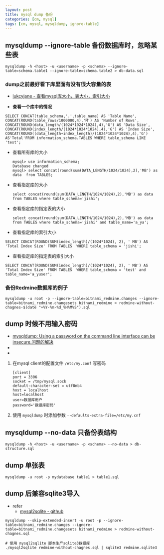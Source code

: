 ```yaml
---
layout: post
title: mysql dump 备份
categories: [cm, mysql]
tags: [cm, mysql, mysqldump, ignore-table]
---
```


## mysqldump --ignore-table 备份数据库时，忽略某些表

~~~shell
mysqldump -h <host> -u <username> -p <schema> --ignore-table=schema.table1 --ignore-table=schema.table2 > db-data.sql
~~~

### dump之前最好看下库里面有没有很大容量的表

* [lukcyjane - 查看mysql库大小，表大小，索引大小](https://www.cnblogs.com/lukcyjane/p/3849354.html)

* **查看一个库中的情况**
~~~
SELECT CONCAT(table_schema,'.',table_name) AS 'Table Name', CONCAT(ROUND(table_rows/1000000,4),'M') AS 'Number of Rows', CONCAT(ROUND(data_length/(1024*1024*1024),4),'G') AS 'Data Size', CONCAT(ROUND(index_length/(1024*1024*1024),4),'G') AS 'Index Size', CONCAT(ROUND((data_length+index_length)/(1024*1024*1024),4),'G') AS'Total'FROM information_schema.TABLES WHERE table_schema LIKE 'test';
~~~



* 查看所有库的大小
  ~~~
  mysql> use information_schema;
  Database changed
  mysql> select concat(round(sum(DATA_LENGTH/1024/1024),2),'MB') as data  from TABLES;
  ~~~

* 查看指定库的大小

  ~~~
  select concat(round(sum(DATA_LENGTH/1024/1024),2),'MB') as data  from TABLES where table_schema='jishi';
  ~~~

* 查看指定库的指定表的大小
  ~~~
  select concat(round(sum(DATA_LENGTH/1024/1024),2),'MB') as data  from TABLES where table_schema='jishi' and table_name='a_ya';
  ~~~


* 查看指定库的索引大小

~~~
SELECT CONCAT(ROUND(SUM(index_length)/(1024*1024), 2), ' MB') AS 'Total Index Size' FROM TABLES  WHERE table_schema = 'jishi'; 
~~~

* 查看指定库的指定表的索引大小

~~~
SELECT CONCAT(ROUND(SUM(index_length)/(1024*1024), 2), ' MB') AS 'Total Index Size' FROM TABLES  WHERE table_schema = 'test' and table_name='a_yuser'; 
~~~






### 备份Redmine数据库的例子

~~~shell
mysqldump -u root -p --ignore-table=bitnami_redmine.changes --ignore-table=bitnami_redmine.changesets bitnami_redmine > redmine-without-chagnes-$(date "+%Y-%m-%d_%H%M%S").sql
~~~



## dump 时候不用输入密码

* [mysqldump: Using a password on the command line interface can be insecure.问题的解决](https://blog.csdn.net/shenxiaomo1688/article/details/90757281)
* []()
* []()

1. 在mysql client的配置文件 `/etc/my.conf` 写密码
    ~~~
    [client]
    port = 3306
    socket = /tmp/mysql.sock
    default-character-set = utf8mb4
    host = localhost
    host=localhost
    user=数据库用户
    password='数据库密码'
    ~~~

2. 使用 `mysqldump` 时添加参数 `--defaults-extra-file=/etc/my.cnf`


## mysqldump --no-data 只备份表结构


~~~shell
mysqldump -h <host> -u <username> -p <schema> --no-data > db-structure.sql
~~~




## dump 单张表

~~~shell
mysqldump -u root -p mydatabase table1 > table1.sql
~~~






## dump 后兼容sqlite3导入

* refer
  * [mysql2sqlite - github](https://github.com/dumblob/mysql2sqlite)


~~~shell
mysqldump --skip-extended-insert -u root -p --ignore-table=bitnami_redmine.changes --ignore-table=bitnami_redmine.changesets bitnami_redmine > redmine-without-chagnes.sql

# 使用 mysql2sqlite 脚本生产sqlite3数据库
./mysql2sqlite redmine-without-chagnes.sql | sqlite3 redmine.sqlite3
~~~














